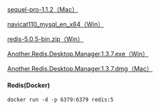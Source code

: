 [sequel-pro-1.1.2（Mac）](https://imcfile.oss-cn-beijing.aliyuncs.com/shizhan/file/liaoshixiong/sequel-pro-1.1.2.dmg)

[navicat110_mysql_en_x64（Win）](https://imcfile.oss-cn-beijing.aliyuncs.com/shizhan/file/liaoshixiong/navicat110_mysql_en_x64.exe)

[redis-5.0.5-bin.zip（Win）](https://imcfile.oss-cn-beijing.aliyuncs.com/shizhan/file/liaoshixiong/redis-5.0.5-bin.zip)

[Another.Redis.Desktop.Manager.1.3.7.exe（Win）](https://imcfile.oss-cn-beijing.aliyuncs.com/shizhan/file/liaoshixiong/Another-Redis-Desktop-Manager.1.3.7.exe)

[Another.Redis.Desktop.Manager.1.3.7.dmg（Mac）](https://imcfile.oss-cn-beijing.aliyuncs.com/shizhan/file/liaoshixiong/Another-Redis-Desktop-Manager.1.3.7.dmg)

#### Redis(Docker)
```
docker run -d -p 6379:6379 redis:5
```